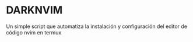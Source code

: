 # DARKNVIM
Un simple script que automatiza la instalación y configuración del editor de código nvim en termux
